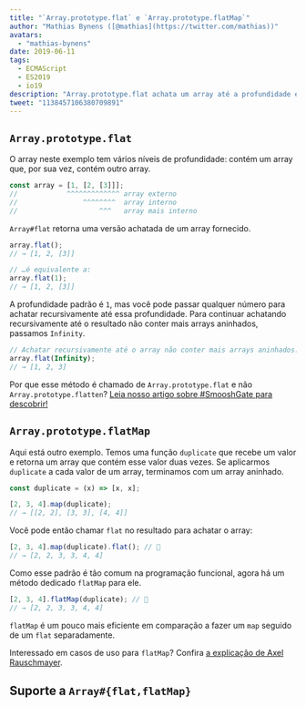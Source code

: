 ```yaml
---
title: "`Array.prototype.flat` e `Array.prototype.flatMap`"
author: "Mathias Bynens ([@mathias](https://twitter.com/mathias))"
avatars: 
  - "mathias-bynens"
date: 2019-06-11
tags: 
  - ECMAScript
  - ES2019
  - io19
description: "Array.prototype.flat achata um array até a profundidade especificada. Array.prototype.flatMap equivale a realizar um map seguido de um flat separadamente."
tweet: "1138457106380709891"
---
```

## `Array.prototype.flat`

O array neste exemplo tem vários níveis de profundidade: contém um array que, por sua vez, contém outro array.

```js
const array = [1, [2, [3]]];
//            ^^^^^^^^^^^^^ array externo
//                ^^^^^^^^  array interno
//                    ^^^   array mais interno
```

`Array#flat` retorna uma versão achatada de um array fornecido.

```js
array.flat();
// → [1, 2, [3]]

// …é equivalente a:
array.flat(1);
// → [1, 2, [3]]
```

A profundidade padrão é `1`, mas você pode passar qualquer número para achatar recursivamente até essa profundidade. Para continuar achatando recursivamente até o resultado não conter mais arrays aninhados, passamos `Infinity`.

```js
// Achatar recursivamente até o array não conter mais arrays aninhados:
array.flat(Infinity);
// → [1, 2, 3]
```

Por que esse método é chamado de `Array.prototype.flat` e não `Array.prototype.flatten`? [Leia nosso artigo sobre #SmooshGate para descobrir!](https://developers.google.com/web/updates/2018/03/smooshgate)

## `Array.prototype.flatMap`

Aqui está outro exemplo. Temos uma função `duplicate` que recebe um valor e retorna um array que contém esse valor duas vezes. Se aplicarmos `duplicate` a cada valor de um array, terminamos com um array aninhado.

```js
const duplicate = (x) => [x, x];

[2, 3, 4].map(duplicate);
// → [[2, 2], [3, 3], [4, 4]]
```

Você pode então chamar `flat` no resultado para achatar o array:

```js
[2, 3, 4].map(duplicate).flat(); // 🐌
// → [2, 2, 3, 3, 4, 4]
```

Como esse padrão é tão comum na programação funcional, agora há um método dedicado `flatMap` para ele.

```js
[2, 3, 4].flatMap(duplicate); // 🚀
// → [2, 2, 3, 3, 4, 4]
```

`flatMap` é um pouco mais eficiente em comparação a fazer um `map` seguido de um `flat` separadamente.

Interessado em casos de uso para `flatMap`? Confira [a explicação de Axel Rauschmayer](https://exploringjs.com/impatient-js/ch_arrays.html#flatmap-mapping-to-zero-or-more-values).

## Suporte a `Array#{flat,flatMap}`

<feature-support chrome="69 /blog/v8-release-69#javascript-language-features"
                 firefox="62"
                 safari="12"
                 nodejs="11"
                 babel="yes https://github.com/zloirock/core-js#ecmascript-array"></feature-support>
